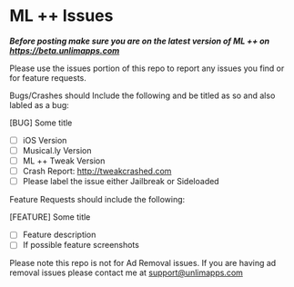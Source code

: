 # ML ++ Issues

***Before posting make sure you are on the latest version of ML ++ on https://beta.unlimapps.com***

Please use the issues portion of this repo to report any issues you find or for feature requests.

Bugs/Crashes should Include the following and be titled as so and also labled as a bug:

[BUG] Some title

- [ ] iOS Version
- [ ] Musical.ly Version
- [ ] ML ++ Tweak Version
- [ ] Crash Report: http://tweakcrashed.com
- [ ] Please label the issue either Jailbreak or Sideloaded

Feature Requests should include the following:

[FEATURE] Some title

- [ ] Feature description
- [ ] If possible feature screenshots

Please note this repo is not for Ad Removal issues. If you are having ad removal issues please contact me at support@unlimapps.com
